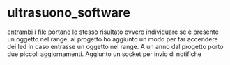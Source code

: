 # ultrasuono_software
entrambi i file portano lo stesso risultato ovvero individuare se è presente un oggetto nel range, al progetto ho aggiunto un modo per far accendere dei led in caso entrasse un oggetto nel range.
A un anno dal progetto porto due piccoli aggiornamenti.
Aggiunto un socket per invio di notifiche

